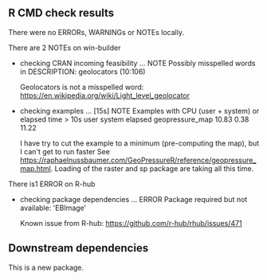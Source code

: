 ## R CMD check results
There were no ERRORs, WARNINGs or NOTEs locally.


There are 2 NOTEs on win-builder

* checking CRAN incoming feasibility ... NOTE
  Possibly misspelled words in DESCRIPTION:
    geolocators (10:106)
    
  Geolocators is not a misspelled word: https://en.wikipedia.org/wiki/Light_level_geolocator
  
* checking examples ... [15s] NOTE
  Examples with CPU (user + system) or elapsed time > 10s
                   user system elapsed
  geopressure_map 10.83   0.38   11.22
  
  I have try to cut the example to a minimum (pre-computing the map), but I can't get to run faster 
  See https://raphaelnussbaumer.com/GeoPressureR/reference/geopressure_map.html. Loading of the
  raster and sp package are taking all this time. 


There is1 ERROR on R-hub

* checking package dependencies ... ERROR
  Package required but not available: 'EBImage'
  
  Known issue from R-hub: https://github.com/r-hub/rhub/issues/471
  
  
## Downstream dependencies
This is a new package.
